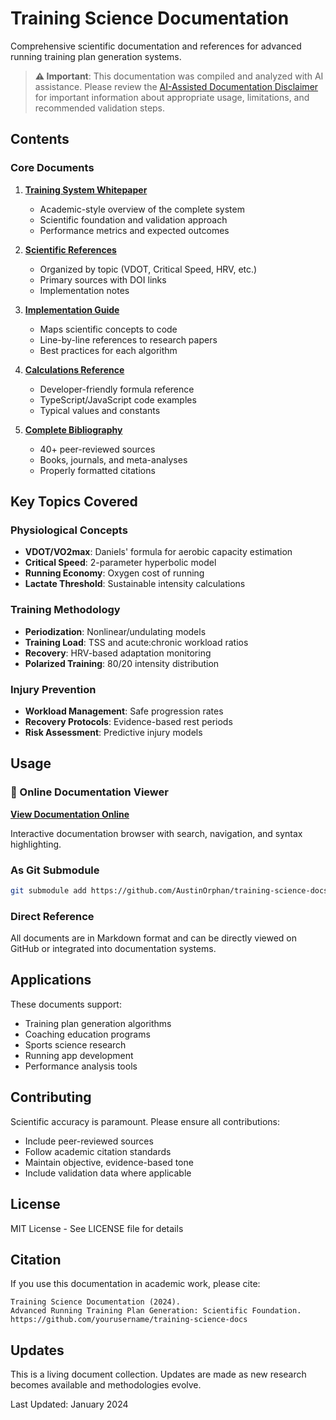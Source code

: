 # Training Science Documentation

Comprehensive scientific documentation and references for advanced running training plan generation systems.

> **⚠️ Important**: This documentation was compiled and analyzed with AI assistance. Please review the [AI-Assisted Documentation Disclaimer](#disclaimer) for important information about appropriate usage, limitations, and recommended validation steps.

## Contents

### Core Documents

1. **[Training System Whitepaper](#whitepaper)**
   - Academic-style overview of the complete system
   - Scientific foundation and validation approach
   - Performance metrics and expected outcomes

2. **[Scientific References](#references)**
   - Organized by topic (VDOT, Critical Speed, HRV, etc.)
   - Primary sources with DOI links
   - Implementation notes

3. **[Implementation Guide](#implementation)**
   - Maps scientific concepts to code
   - Line-by-line references to research papers
   - Best practices for each algorithm

4. **[Calculations Reference](#calculations)**
   - Developer-friendly formula reference
   - TypeScript/JavaScript code examples
   - Typical values and constants

5. **[Complete Bibliography](#bibliography)**
   - 40+ peer-reviewed sources
   - Books, journals, and meta-analyses
   - Properly formatted citations

## Key Topics Covered

### Physiological Concepts
- **VDOT/VO2max**: Daniels' formula for aerobic capacity estimation
- **Critical Speed**: 2-parameter hyperbolic model
- **Running Economy**: Oxygen cost of running
- **Lactate Threshold**: Sustainable intensity calculations

### Training Methodology
- **Periodization**: Nonlinear/undulating models
- **Training Load**: TSS and acute:chronic workload ratios
- **Recovery**: HRV-based adaptation monitoring
- **Polarized Training**: 80/20 intensity distribution

### Injury Prevention
- **Workload Management**: Safe progression rates
- **Recovery Protocols**: Evidence-based rest periods
- **Risk Assessment**: Predictive injury models

## Usage

### 📖 Online Documentation Viewer
**[View Documentation Online](https://austinorphan.github.io/training-science-docs/)**

Interactive documentation browser with search, navigation, and syntax highlighting.

### As Git Submodule
```bash
git submodule add https://github.com/AustinOrphan/training-science-docs.git docs/science
```

### Direct Reference
All documents are in Markdown format and can be directly viewed on GitHub or integrated into documentation systems.

## Applications

These documents support:
- Training plan generation algorithms
- Coaching education programs
- Sports science research
- Running app development
- Performance analysis tools

## Contributing

Scientific accuracy is paramount. Please ensure all contributions:
- Include peer-reviewed sources
- Follow academic citation standards
- Maintain objective, evidence-based tone
- Include validation data where applicable

## License

MIT License - See LICENSE file for details

## Citation

If you use this documentation in academic work, please cite:
```
Training Science Documentation (2024). 
Advanced Running Training Plan Generation: Scientific Foundation. 
https://github.com/yourusername/training-science-docs
```

## Updates

This is a living document collection. Updates are made as new research becomes available and methodologies evolve.

Last Updated: January 2024